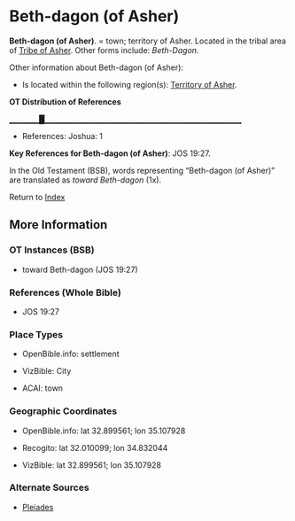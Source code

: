 # Beth-dagon (of Asher)
**Beth-dagon (of Asher)**. 
= town; territory of Asher. 
Located in the tribal area of [Tribe of Asher](../../../groups/md/acai/Asher.md). 
Other forms include: 
*Beth-Dagon*. 




Other information about Beth-dagon (of Asher):


* Is located within the following region(s): 
[Territory of Asher](TerritoryOfAsher.md). 


**OT Distribution of References**

▁▁▁▁▁█▁▁▁▁▁▁▁▁▁▁▁▁▁▁▁▁▁▁▁▁▁▁▁▁▁▁▁▁▁▁▁▁▁
* References: Joshua: 1



**Key References for Beth-dagon (of Asher)**: 
JOS 19:27. 


In the Old Testament (BSB), words representing “Beth-dagon (of Asher)” are translated as 
*toward Beth-dagon* (1x). 




Return to [Index](00-Index.md)

## More Information

### OT Instances (BSB)

* toward Beth-dagon (JOS 19:27)



### References (Whole Bible)

* JOS 19:27


### Place Types

* OpenBible.info: settlement

* VizBible: City

* ACAI: town



### Geographic Coordinates

* OpenBible.info: lat 32.899561; lon 35.107928

* Recogito: lat 32.010099; lon 34.832044

* VizBible: lat 32.899561; lon 35.107928



### Alternate Sources

* [Pleiades](http://pleiades.stoa.org/places/687852)



